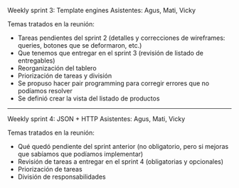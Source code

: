 Weekly sprint 3: Template engines
Asistentes: Agus, Mati, Vicky

Temas tratados en la reunión:
- Tareas pendientes del sprint 2 (detalles y correcciones de wireframes: queries, botones que se deformaron, etc.)
- Que tenemos que entregar en el sprint 3 (revisión de listado de entregables)
- Reorganización del tablero
- Priorización de tareas y división
- Se propuso hacer pair programming para corregir errores que no podíamos resolver
- Se definió crear la vista del listado de productos

****************************
Weekly sprint 4: JSON + HTTP
Asistentes: Agus, Mati, Vicky

Temas tratados en la reunión:
- Qué quedó pendiente del sprint anterior (no obligatorio, pero si mejoras que sabíamos que podíamos implementar)
- Revisión de tareas a entregar en el sprint 4 (obligatorias y opcionales)
- Priorización de tareas
- División de responsabilidades